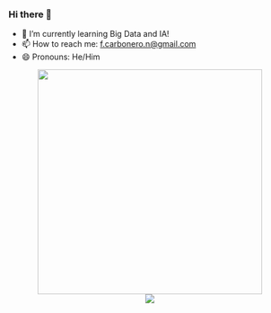 ### Hi there 👋

- 🌱 I’m currently learning Big Data and IA!
- 📫 How to reach me: f.carbonero.n@gmail.com
- 😄 Pronouns: He/Him
  
<div style="text-align: center">
  <img src="https://github-readme-stats.vercel.app/api?username=Stalegaard&count_private=true&show_icons=true&theme=prussian" width="400">
<br />
  <img src="https://github-readme-stats.vercel.app/api/top-langs/?username=Stalegaard&hide=php&title_color=ffffff&text_color=c9cacc&icon_color=4AB197&bg_color=1A2B34" />
</div>
